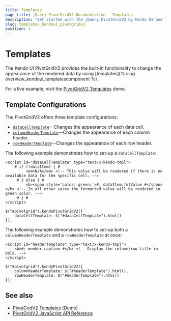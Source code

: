 ```yaml
---
title: Templates
page_title: jQuery PivotGridV2 Documentation - Templates
description: "Get started with the jQuery PivotGridV2 by Kendo UI and learn how to use its templates."
slug: templates_kendoui_pivotgridv2
position: 3
---
```


# Templates

The Kendo UI PivotGridV2 provides the built-in functionality to change the appearance of the rendered data by using [templates](% slug overview_kendoui_templatescomponent %).

For a live example, visit the [PivotGridV2 Templates](https://demos.telerik.com/kendo-ui/pivotgridv2/templates) demo.

## Template Configurations

The PivotGridV2 offers three template configurations:

- [`dataCellTemplate`](/api/javascript/ui/pivotgridv2/configuration/datacelltemplate)—Changes the appearance of each data cell.
- [`columnHeaderTemplate`](/api/javascript/ui/pivotgridv2/configuration/columnheadertemplate)—Changes the appearance of each column header.
- [`rowHeaderTemplate`](/api/javascript/ui/pivotgridv2/configuration/rowheadertemplate)—Changes the appearance of each row header.

The following example demonstrates how to set-up a `dataCellTemplate`:

    <script id="dataCellTemplate" type="text/x-kendo-tmpl">
        # if (!dataItem) { #
             <em>N/A</em> <!-- This value will be rendered if there is no available data for the specific cell. -->
         # } else { #
             <b><span style='color: green;'>#: dataItem.fmtValue #</span></b> <!-- In all other cases the formatted value will be rendered in green color. -->
         # } #
    </script>

    $("#pivotgrid").kendoPivotGridV2({
        dataCellTemplate: $("#dataCellTemplate").html()
    });

The following example demonstrates how to set-up both a `columnHeaderTemplate` and a `rowHeaderTemplate` at once:

    <script id="headerTemplate" type="text/x-kendo-tmpl">
        <b>#: member.caption #</b> <!-- Display the column/row title in bold. -->
    </script>

    $("#pivotgrid").kendoPivotGridV2({
        columnHeaderTemplate: $("#headerTemplate").html(),
        rowHeaderTemplate: $("#headerTemplate").html()
    });

## See also

* [PivotGridV2 Templates (Demo)](https://demos.telerik.com/kendo-ui/pivotgridv2/templates)
* [PivotGridV2 JavaScript API Reference](/api/javascript/ui/pivotgridv2)